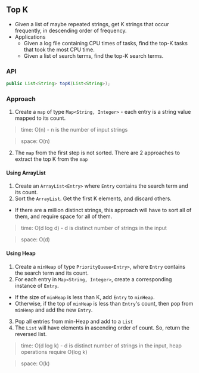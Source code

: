 ## Top K

* Given a list of maybe repeated strings, get K strings that occur frequently, in descending order of frequency.
* Applications
  * Given a log file containing CPU times of tasks, find the top-K tasks that took the most CPU time.
  * Given a list of search terms, find the top-K search terms.
  
### API
```java
public List<String> topK(List<String>);
```

### Approach
1. Create a `map` of type `Map<String, Integer>` - each entry is a string value mapped to its count.

> time: O(n) - n is the number of input strings

> space: O(n)

2. The `map` from the first step is not sorted. There are 2 approaches to extract the top K from the `map`

#### Using ArrayList
1. Create an `ArrayList<Entry>` where `Entry` contains the search term and its count.
2. Sort the `ArrayList`. Get the first K elements, and discard others.
  * If there are a million distinct strings, this approach will have to sort all of them, and require space for all of them.
  
> time: O(d log d) - d is distinct number of strings in the input
  
> space: O(d)
  
#### Using Heap
1. Create a `minHeap` of type `PriorityQueue<Entry>`, where `Entry` contains the search term and its count.
2. For each entry in `Map<String, Integer>`, create a corresponding instance of `Entry`. 
  * If the size of `minHeap` is less than K, add `Entry` to `minHeap`.
  * Otherwise, if the top of `minHeap` is less than `Entry`'s count, then pop from `minHeap` and add the new `Entry`.
3. Pop all entries from min-Heap and add to a `List`
4. The `List` will have elements in ascending order of count. So, return the reversed list.
  
> time: O(d log k) - d is distinct number of strings in the input, heap operations require O(log k)
  
> space: O(k)
 
